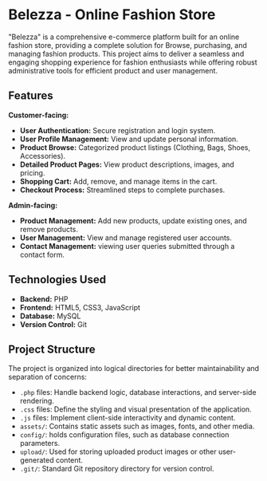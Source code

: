 # Belezza - Online Fashion Store

"Belezza" is a comprehensive e-commerce platform built for an online fashion store, providing a complete solution for Browse, purchasing, and managing fashion products. This project aims to deliver a seamless and engaging shopping experience for fashion enthusiasts while offering robust administrative tools for efficient product and user management.

## Features

**Customer-facing:**
* **User Authentication:** Secure registration and login system.
* **User Profile Management:** View and update personal information.
* **Product Browse:** Categorized product listings (Clothing, Bags, Shoes, Accessories).
* **Detailed Product Pages:** View product descriptions, images, and pricing.
* **Shopping Cart:** Add, remove, and manage items in the cart.
* **Checkout Process:** Streamlined steps to complete purchases.

**Admin-facing:**
* **Product Management:** Add new products, update existing ones, and remove products.
* **User Management:** View and manage registered user accounts.
* **Contact Management:** viewing user queries submitted through a contact form.

## Technologies Used

* **Backend:** PHP
* **Frontend:** HTML5, CSS3, JavaScript
* **Database:** MySQL
* **Version Control:** Git

## Project Structure

The project is organized into logical directories for better maintainability and separation of concerns:

* `.php` files: Handle backend logic, database interactions, and server-side rendering.
* `.css` files: Define the styling and visual presentation of the application.
* `.js` files: Implement client-side interactivity and dynamic content.
* `assets/`: Contains static assets such as images, fonts, and other media.
* `config/`: holds configuration files, such as database connection parameters.
* `upload/`: Used for storing uploaded product images or other user-generated content.
* `.git/`: Standard Git repository directory for version control.
